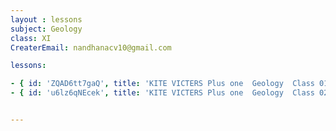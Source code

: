 ```yaml
--- 
layout : lessons 
subject: Geology
class: XI
CreaterEmail: nandhanacv10@gmail.com

lessons: 

- { id: 'ZQAD6tt7gaQ', title: 'KITE VICTERS Plus one  Geology  Class 01 (First Bell-ഫസ്റ്റ് ബെല്‍)' }
- { id: 'u6lz6qNEcek', title: 'KITE VICTERS Plus one  Geology  Class 02 (First Bell-ഫസ്റ്റ് ബെല്‍)' }


---
```

